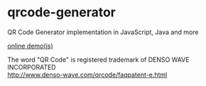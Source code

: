 # qrcode-generator
QR Code Generator implementation in JavaScript, Java and more

[online demo(js)](https://kazuhikoarase.github.io/qrcode-generator/js/demo/)

The word "QR Code" is registered trademark of DENSO WAVE INCORPORATED
<br/>http://www.denso-wave.com/qrcode/faqpatent-e.html
